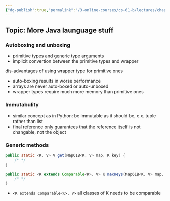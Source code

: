 ```yaml
---
{"dg-publish":true,"permalink":"/3-online-courses/cs-61-b/lectures/chapter-5/cs-61-b-2018-spring-learning-notes-chapter-5/","noteIcon":"","created":"2024-01-31T22:49:21.460+01:00","updated":"2024-01-31T22:56:29.981+01:00"}
---
```


## Topic: More Java launguage stuff
### Autoboxing and unboxing
- primitive types and generic type arguments
- implicit convertion between the primitive types and wrapper

dis-advantages of using wrapper type for primitive ones
- auto-boxing results in worse performance
- arrays are never auto-boxed or auto-unboxed
- wrapper types require much more memory than primitive ones

### Immutabulity
- similar concept as in Python: be immutable as it should be, e.x. tuple rather than list
- final reference only guarantees that the reference itself is not changable, not the object


### Generic methods
```java
public static <K, V> V get(Map61B<K, V> map, K key) {
    /* */
}
```

```java
public static <K extends Comparable<K>, V> K maxKeys(Map61B<K, V> map, K key) {
    /* */
}
```
- `<K extends Comparable<K>, V>` all classes of K needs to be comparable